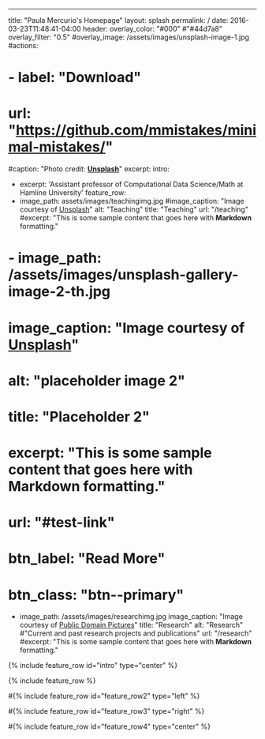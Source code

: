 ---
title: "Paula Mercurio's Homepage"
layout: splash
permalink: /
date: 2016-03-23T11:48:41-04:00
header:
  overlay_color: "#000" #"#44d7a8"
  overlay_filter: "0.5"
  #overlay_image: /assets/images/unsplash-image-1.jpg
  #actions:
  #  - label: "Download"
   #   url: "https://github.com/mmistakes/minimal-mistakes/"
  #caption: "Photo credit: [**Unsplash**](https://unsplash.com)"
excerpt: 
intro: 
  - excerpt: 'Assistant professor of Computational Data Science/Math at Hamline University'
feature_row:
  - image_path: assets/images/teachingimg.jpg
    #image_caption: "Image courtesy of [Unsplash](https://unsplash.com/)"
    alt: "Teaching"
    title: "Teaching"
    url: "/teaching"
    #excerpt: "This is some sample content that goes here with **Markdown** formatting."
#   - image_path: /assets/images/unsplash-gallery-image-2-th.jpg
#     image_caption: "Image courtesy of [Unsplash](https://unsplash.com/)"
#     alt: "placeholder image 2"
#     title: "Placeholder 2"
#     excerpt: "This is some sample content that goes here with **Markdown** formatting."
#     url: "#test-link"
#     btn_label: "Read More"
#     btn_class: "btn--primary"
  - image_path: /assets/images/researchimg.jpg
    image_caption: "Image courtesy of [Public Domain Pictures](https://publicdomainpictures.net/)"
    title: "Research"
    alt: "Research" #"Current and past research projects and publications"
    url: "/research"
    #excerpt: "This is some sample content that goes here with **Markdown** formatting."


{% include feature_row id="intro" type="center" %}

{% include feature_row %}

#{% include feature_row id="feature_row2" type="left" %}

#{% include feature_row id="feature_row3" type="right" %}

#{% include feature_row id="feature_row4" type="center" %}
